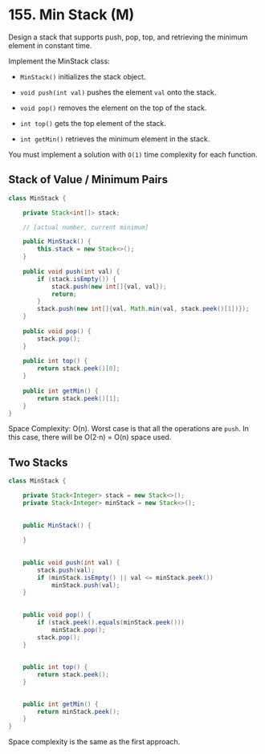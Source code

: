 # 155. Min Stack (M)
Design a stack that supports push, pop, top, and retrieving the minimum element in constant time.

Implement the MinStack class:

- ```MinStack()``` initializes the stack object.

- ```void push(int val)``` pushes the element ```val``` onto the stack.

- ```void pop()``` removes the element on the top of the stack.

- ```int top()``` gets the top element of the stack.

- ```int getMin()``` retrieves the minimum element in the stack.

You must implement a solution with ```O(1)``` time complexity for each function.
## Stack of Value / Minimum Pairs
```java
class MinStack {

    private Stack<int[]> stack;

    // [actual number, current minimum]

    public MinStack() {
        this.stack = new Stack<>();
    }
    
    public void push(int val) {
        if (stack.isEmpty()) {
            stack.push(new int[]{val, val});
            return;
        }
        stack.push(new int[]{val, Math.min(val, stack.peek()[1])});
    }
    
    public void pop() {
        stack.pop();
    }
    
    public int top() {
        return stack.peek()[0];
    }
    
    public int getMin() {
        return stack.peek()[1];
    }
}
```
Space Complexity: O(n). Worst case is that all the operations are ```push```. In this case, there will be O(2⋅n) = O(n) space used.
## Two Stacks
```java
class MinStack {

    private Stack<Integer> stack = new Stack<>();
    private Stack<Integer> minStack = new Stack<>();
    
    
    public MinStack() {
        
    }
    
    
    public void push(int val) {
        stack.push(val);
        if (minStack.isEmpty() || val <= minStack.peek())
            minStack.push(val);
    }
    
    
    public void pop() {
        if (stack.peek().equals(minStack.peek()))
            minStack.pop();
        stack.pop();
    }
    
    
    public int top() {
        return stack.peek();
    }

    
    public int getMin() {
        return minStack.peek();
    }
}
```
Space complexity is the same as the first approach.